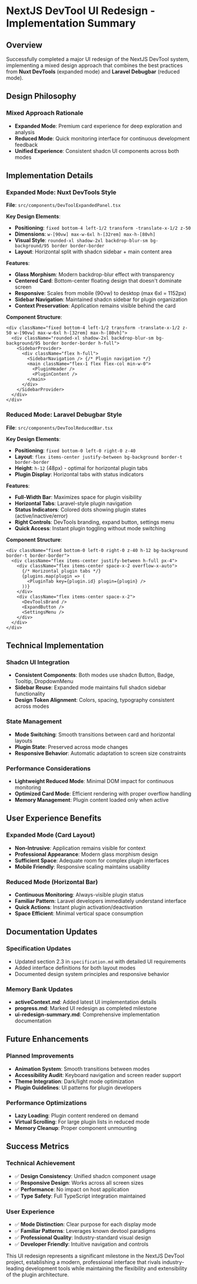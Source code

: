 # NextJS DevTool UI Redesign - Implementation Summary

## Overview

Successfully completed a major UI redesign of the NextJS DevTool system, implementing a mixed design approach that combines the best practices from **Nuxt DevTools** (expanded mode) and **Laravel Debugbar** (reduced mode).

## Design Philosophy

### Mixed Approach Rationale
- **Expanded Mode**: Premium card experience for deep exploration and analysis
- **Reduced Mode**: Quick monitoring interface for continuous development feedback
- **Unified Experience**: Consistent shadcn UI components across both modes

## Implementation Details

### Expanded Mode: Nuxt DevTools Style
**File**: `src/components/DevToolExpandedPanel.tsx`

**Key Design Elements**:
- **Positioning**: `fixed bottom-4 left-1/2 transform -translate-x-1/2 z-50`
- **Dimensions**: `w-[90vw] max-w-6xl h-[32rem] max-h-[80vh]`
- **Visual Style**: `rounded-xl shadow-2xl backdrop-blur-sm bg-background/95 border border-border`
- **Layout**: Horizontal split with shadcn sidebar + main content area

**Features**:
- **Glass Morphism**: Modern backdrop-blur effect with transparency
- **Centered Card**: Bottom-center floating design that doesn't dominate screen
- **Responsive**: Scales from mobile (90vw) to desktop (max 6xl = 1152px)
- **Sidebar Navigation**: Maintained shadcn sidebar for plugin organization
- **Context Preservation**: Application remains visible behind the card

**Component Structure**:
```tsx
<div className="fixed bottom-4 left-1/2 transform -translate-x-1/2 z-50 w-[90vw] max-w-6xl h-[32rem] max-h-[80vh]">
  <div className="rounded-xl shadow-2xl backdrop-blur-sm bg-background/95 border border-border h-full">
    <SidebarProvider>
      <div className="flex h-full">
        <SidebarNavigation /> {/* Plugin navigation */}
        <main className="flex-1 flex flex-col min-w-0">
          <PluginHeader />
          <PluginContent />
        </main>
      </div>
    </SidebarProvider>
  </div>
</div>
```

### Reduced Mode: Laravel Debugbar Style
**File**: `src/components/DevToolReducedBar.tsx`

**Key Design Elements**:
- **Positioning**: `fixed bottom-0 left-0 right-0 z-40`
- **Layout**: `flex items-center justify-between bg-background border-t border-border`
- **Height**: `h-12` (48px) - optimal for horizontal plugin tabs
- **Plugin Display**: Horizontal tabs with status indicators

**Features**:
- **Full-Width Bar**: Maximizes space for plugin visibility
- **Horizontal Tabs**: Laravel-style plugin navigation
- **Status Indicators**: Colored dots showing plugin states (active/inactive/error)
- **Right Controls**: DevTools branding, expand button, settings menu
- **Quick Access**: Instant plugin toggling without mode switching

**Component Structure**:
```tsx
<div className="fixed bottom-0 left-0 right-0 z-40 h-12 bg-background border-t border-border">
  <div className="flex items-center justify-between h-full px-4">
    <div className="flex items-center space-x-2 overflow-x-auto">
      {/* Horizontal plugin tabs */}
      {plugins.map(plugin => (
        <PluginTab key={plugin.id} plugin={plugin} />
      ))}
    </div>
    <div className="flex items-center space-x-2">
      <DevToolsBrand />
      <ExpandButton />
      <SettingsMenu />
    </div>
  </div>
</div>
```

## Technical Implementation

### Shadcn UI Integration
- **Consistent Components**: Both modes use shadcn Button, Badge, Tooltip, DropdownMenu
- **Sidebar Reuse**: Expanded mode maintains full shadcn sidebar functionality
- **Design Token Alignment**: Colors, spacing, typography consistent across modes

### State Management
- **Mode Switching**: Smooth transitions between card and horizontal layouts
- **Plugin State**: Preserved across mode changes
- **Responsive Behavior**: Automatic adaptation to screen size constraints

### Performance Considerations
- **Lightweight Reduced Mode**: Minimal DOM impact for continuous monitoring
- **Optimized Card Mode**: Efficient rendering with proper overflow handling
- **Memory Management**: Plugin content loaded only when active

## User Experience Benefits

### Expanded Mode (Card Layout)
- **Non-Intrusive**: Application remains visible for context
- **Professional Appearance**: Modern glass morphism design
- **Sufficient Space**: Adequate room for complex plugin interfaces
- **Mobile Friendly**: Responsive scaling maintains usability

### Reduced Mode (Horizontal Bar)
- **Continuous Monitoring**: Always-visible plugin status
- **Familiar Pattern**: Laravel developers immediately understand interface
- **Quick Actions**: Instant plugin activation/deactivation
- **Space Efficient**: Minimal vertical space consumption

## Documentation Updates

### Specification Updates
- Updated section 2.3 in `specification.md` with detailed UI requirements
- Added interface definitions for both layout modes
- Documented design system principles and responsive behavior

### Memory Bank Updates
- **activeContext.md**: Added latest UI implementation details
- **progress.md**: Marked UI redesign as completed milestone
- **ui-redesign-summary.md**: Comprehensive implementation documentation

## Future Enhancements

### Planned Improvements
- **Animation System**: Smooth transitions between modes
- **Accessibility Audit**: Keyboard navigation and screen reader support
- **Theme Integration**: Dark/light mode optimization
- **Plugin Guidelines**: UI patterns for plugin developers

### Performance Optimizations
- **Lazy Loading**: Plugin content rendered on demand
- **Virtual Scrolling**: For large plugin lists in reduced mode
- **Memory Cleanup**: Proper component unmounting

## Success Metrics

### Technical Achievement
- ✅ **Design Consistency**: Unified shadcn component usage
- ✅ **Responsive Design**: Works across all screen sizes
- ✅ **Performance**: No impact on host application
- ✅ **Type Safety**: Full TypeScript integration maintained

### User Experience
- ✅ **Mode Distinction**: Clear purpose for each display mode
- ✅ **Familiar Patterns**: Leverages known devtool paradigms
- ✅ **Professional Quality**: Industry-standard visual design
- ✅ **Developer Friendly**: Intuitive navigation and controls

This UI redesign represents a significant milestone in the NextJS DevTool project, establishing a modern, professional interface that rivals industry-leading development tools while maintaining the flexibility and extensibility of the plugin architecture.
